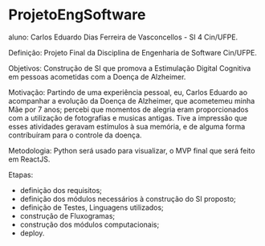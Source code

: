 # ProjetoEngSoftware

aluno: Carlos Eduardo Dias Ferreira de Vasconcellos - SI 4 Cin/UFPE.

Definição:
Projeto Final da Disciplina de Engenharia de Software Cin/UFPE.

Objetivos:
Construção de SI que promova a Estimulação Digital Cognitiva em pessoas acometidas com a Doença de Alzheimer.

Motivação:
Partindo de uma experiência pessoal, eu, Carlos Eduardo ao acompanhar a evolução da Doença de Alzheimer, que acometemeu minha Mãe por 7 anos;
percebi que momentos de alegria eram proporcionados com a utilização de fotografias e musicas antigas.
Tive a impressão que esses atividades geravam estímulos à sua memória, e de alguma forma contríbuíram para o controle da doença.

Metodologia:
Python será usado para visualizar, o MVP final que será feito em ReactJS.

Etapas:
- definição dos requisitos;
- definição dos módulos necessários à construção do SI proposto;
- definição de Testes, Linguagens utilizados;
- construção de Fluxogramas;
- construção dos módulos computacionais;
- deploy.



